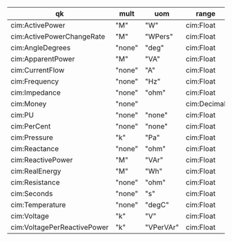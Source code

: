 ﻿| qk                          | mult   | uom       | range       |
|-----------------------------|--------|-----------|-------------|
| cim:ActivePower             | "M"    | "W"       | cim:Float   |
| cim:ActivePowerChangeRate   | "M"    | "WPers"   | cim:Float   |
| cim:AngleDegrees            | "none" | "deg"     | cim:Float   |
| cim:ApparentPower           | "M"    | "VA"      | cim:Float   |
| cim:CurrentFlow             | "none" | "A"       | cim:Float   |
| cim:Frequency               | "none" | "Hz"      | cim:Float   |
| cim:Impedance               | "none" | "ohm"     | cim:Float   |
| cim:Money                   | "none" |           | cim:Decimal |
| cim:PU                      | "none" | "none"    | cim:Float   |
| cim:PerCent                 | "none" | "none"    | cim:Float   |
| cim:Pressure                | "k"    | "Pa"      | cim:Float   |
| cim:Reactance               | "none" | "ohm"     | cim:Float   |
| cim:ReactivePower           | "M"    | "VAr"     | cim:Float   |
| cim:RealEnergy              | "M"    | "Wh"      | cim:Float   |
| cim:Resistance              | "none" | "ohm"     | cim:Float   |
| cim:Seconds                 | "none" | "s"       | cim:Float   |
| cim:Temperature             | "none" | "degC"    | cim:Float   |
| cim:Voltage                 | "k"    | "V"       | cim:Float   |
| cim:VoltagePerReactivePower | "k"    | "VPerVAr" | cim:Float   |

